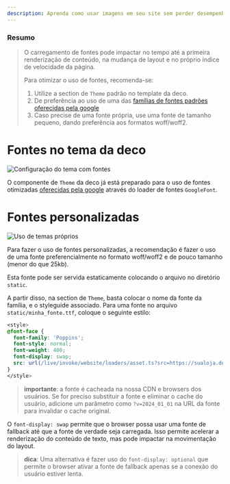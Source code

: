 ```yaml
---
description: Aprenda como usar imagens em seu site sem perder desempenho.
---
```


### Resumo

> O carregamento de fontes pode impactar no tempo até a primeira renderização de
> conteúdo, na mudança de layout e no próprio índice de velocidade da página.
>
> Para otimizar o uso de fontes, recomenda-se:
>
> 1. Utilize a section de `Theme` padrão no template da deco.
> 2. De preferência ao uso de uma das
   > [famílias de fontes padrões oferecidas pela google](https://fonts.google.com/)
> 3. Caso precise de uma fonte própria, use uma fonte de tamanho pequeno, dando
   > preferência aos formatos woff/woff2.

# Fontes no tema da deco

![Configuração do tema com fontes](https://github.com/site/assets/882438/c697a548-0beb-49d5-af67-0a1bb0f9f043)

O componente de `Theme` da deco já está preparado para o uso de fontes
otimizadas [oferecidas pela google](https://fonts.google.com/) através do loader
de fontes `GoogleFont`.

# Fontes personalizadas

![Uso de temas próprios](https://github.com/site/assets/882438/2a267a57-34eb-479f-91dc-e8e3f10cfca8)

Para fazer o uso de fontes personalizadas, a recomendação é fazer o uso de uma
fonte preferencialmente no formato woff/woff2 e de pouco tamanho (menor do que
25kb).

Esta fonte pode ser servida estaticamente colocando o arquivo no diretório
`static`.

A partir disso, na section de `Theme`, basta colocar o nome da fonte da família,
e o styleguide associado. Para uma fonte no arquivo `static/minha_fonte.ttf`,
coloque o seguinte estilo:

```css
<style>
@font-face {
  font-family: 'Poppins';
  font-style: normal;
  font-weight: 400;
  font-display: swap;
  src: url(/live/invoke/website/loaders/asset.ts?src=https://sualoja.deco.site/minha_fonte.ttf) format('truetype');
}
</style>
```

> **importante**: a fonte é cacheada na nossa CDN e browsers dos usuários. Se
> for preciso substituir a fonte e eliminar o cache do usuário, adicione um
> parâmetro como `?v=2024_01_01` na URL da fonte para invalidar o cache
> original.

O `font-display: swap` permite que o browser possa usar uma fonte de fallback
até que a fonte de verdade seja carregada. Isso permite acelerar a renderização
do conteúdo de texto, mas pode impactar na movimentação do layout.

> **dica**: Uma alternativa é fazer uso do `font-display: optional` que permite
> o browser ativar a fonte de fallback apenas se a conexão do usuário estiver
> lenta.
